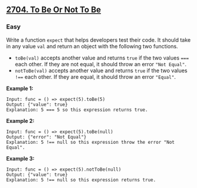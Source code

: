 ## [2704. To Be Or Not To Be](https://leetcode.com/problems/to-be-or-not-to-be/)

### Easy

Write a function `expect` that helps developers test their code. It should take in any value `val` and return an object with the following two functions.

- `toBe(val)` accepts another value and returns `true` if the two values `===` each other. If they are not equal, it should throw an error `"Not Equal"`.
- `notToBe(val)` accepts another value and returns `true` if the two values `!==` each other. If they are equal, it should throw an error `"Equal"`.

**Example 1:**

```
Input: func = () => expect(5).toBe(5)
Output: {"value": true}
Explanation: 5 === 5 so this expression returns true.
```

**Example 2:**

```
Input: func = () => expect(5).toBe(null)
Output: {"error": "Not Equal"}
Explanation: 5 !== null so this expression throw the error "Not Equal".
```

**Example 3:**

```
Input: func = () => expect(5).notToBe(null)
Output: {"value": true}
Explanation: 5 !== null so this expression returns true.
```
